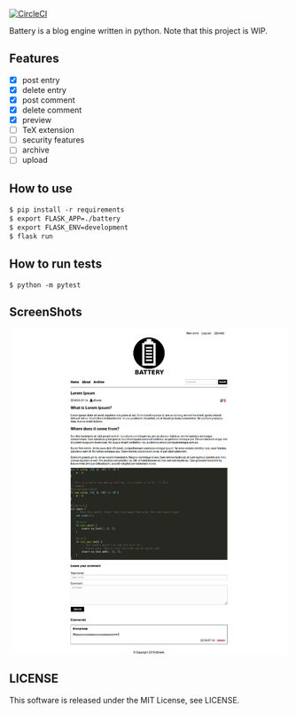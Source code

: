 [![CircleCI](https://circleci.com/gh/d2verb/battery.svg?style=svg)](https://circleci.com/gh/d2verb/battery)

Battery is a blog engine written in python. Note that this project is WIP.

## Features
- [x] post entry
- [x] delete entry
- [x] post comment
- [x] delete comment
- [x] preview
- [ ] TeX extension
- [ ] security features
- [ ] archive
- [ ] upload

## How to use

```
$ pip install -r requirements
$ export FLASK_APP=./battery
$ export FLASK_ENV=development
$ flask run
```

## How to run tests

```
$ python -m pytest
```
## ScreenShots
![entry page](img/entry-page-screenshot.png)

## LICENSE
This software is released under the MIT License, see LICENSE.
